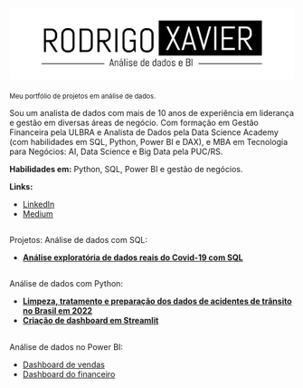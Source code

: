 ![](logo2.png)

<sub>Meu portfólio de projetos em análise de dados.</sub>

Sou um analista de dados com mais de 10 anos de experiência em liderança e gestão em diversas áreas de negócio. Com formação em Gestão Financeira pela ULBRA e Analista de Dados pela Data Science Academy (com habilidades em SQL, Python, Power BI e DAX), e MBA em Tecnologia para Negócios: AI, Data Science e Big Data pela PUC/RS.

**Habilidades em:** Python, SQL, Power BI e gestão de negócios.

**Links:**
* [LinkedIn](https://www.linkedin.com/in/rodrigo-xavier-dos-santos-75174110a/)
* [Medium](https://medium.com/@rodrigo.analise.dados)

##
Projetos:
Análise de dados com SQL:

* <a href="https://github.com/rodrigoanalisedados/Portfolio/blob/main/SQL/projeto_covid/covid_sql.ipynb" target="_blank">**Análise exploratória de dados reais do Covid-19 com SQL**</a>

##
Análise de dados com Python:

* <a href="https://github.com/rodrigoanalisedados/Portfolio/blob/main/Python/projeto_acidentes_transito_2022/VitimasTransito2022.ipynb" target="_blank">**Limpeza, tratamento e preparação dos dados de acidentes de trânsito no Brasil em 2022**</a>
* <a href="https://dashboardaula.streamlit.app/" target="_blank">**Criação de dashboard em Streamlit**</a>

##
Análise de dados no Power BI:
* <a href="https://app.powerbi.com/view?r=eyJrIjoiOTVjNjc1YTAtNWRkOS00ZTVkLWI5NzktM2VhODFlOGRhZGJkIiwidCI6ImUxMzc4OGViLTFkM2ItNDhkMi1iMTlmLTdmZTIyNjJhNjAyMyJ9" target="_blank">Dashboard de vendas</a>
* <a href="https://app.powerbi.com/view?r=eyJrIjoiMjlhOGZjMTktYTQ0MC00MDc2LTljZDAtMzQ0NjY3NjlkYWQ2IiwidCI6ImUxMzc4OGViLTFkM2ItNDhkMi1iMTlmLTdmZTIyNjJhNjAyMyJ9" target="_blank">Dashboard do financeiro</a>

